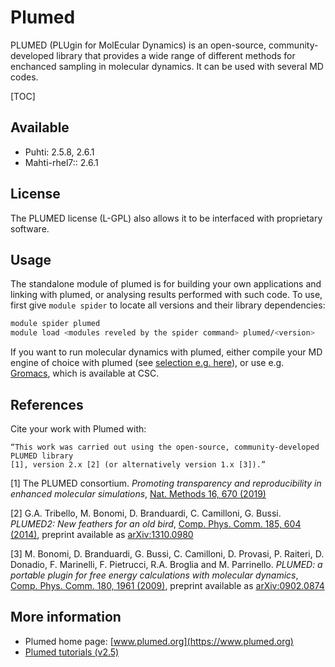 # Plumed

PLUMED (PLUgin for MolEcular Dynamics) is an open-source, community-developed 
library that provides a wide  range of different methods for enchanced sampling 
in molecular dynamics. It can be used with several MD codes.

[TOC]

## Available

-   Puhti: 2.5.8, 2.6.1
-   Mahti-rhel7:: 2.6.1


## License

The PLUMED license (L-GPL) also allows it to be interfaced with proprietary software.

## Usage

The standalone module of plumed is for building your own applications and linking with
plumed, or analysing results performed with such code. To use, first give `module spider`
to locate all versions and their library dependencies:

```bash
module spider plumed
module load <modules reveled by the spider command> plumed/<version>
```

If you want to run molecular dynamics with plumed, either compile your MD engine of
choice with plumed (see [selection e.g. here](https://www.plumed.org/)), or use e.g. 
[Gromacs](gromacs.md), which is available at CSC.

## References

Cite your work with Plumed with:

```
“This work was carried out using the open-source, community-developed PLUMED library 
[1], version 2.x [2] (or alternatively version 1.x [3]).”
```

[1] The PLUMED consortium. _Promoting transparency and reproducibility in enhanced 
molecular simulations_, [Nat. Methods 16, 670 (2019)](https://doi.org/10.1038/s41592-019-0506-8)

[2] G.A. Tribello, M. Bonomi, D. Branduardi, C. Camilloni, G. Bussi. _PLUMED2: New 
feathers for an old bird_, [Comp. Phys. Comm. 185, 604 (2014)](http://doi.org/10.1016/j.cpc.2013.09.018), 
preprint available as [arXiv:1310.0980](https://arxiv.org/abs/1310.0980)

[3] M. Bonomi, D. Branduardi, G. Bussi, C. Camilloni, D. Provasi, P. Raiteri, 
D. Donadio, F. Marinelli, F. Pietrucci, R.A. Broglia and M. Parrinello. _PLUMED: 
a portable plugin for free energy calculations with molecular dynamics_, [Comp. 
Phys. Comm. 180, 1961 (2009)](http://doi.org/10.1016/j.cpc.2009.05.011), 
preprint available as [arXiv:0902.0874](http://arxiv.org/abs/0902.0874)

## More information

-   Plumed home page: [www.plumed.org](https://www.plumed.org)
-   [Plumed tutorials (v2.5)](https://www.plumed.org/doc-v2.5/user-doc/html/tutorials.html)